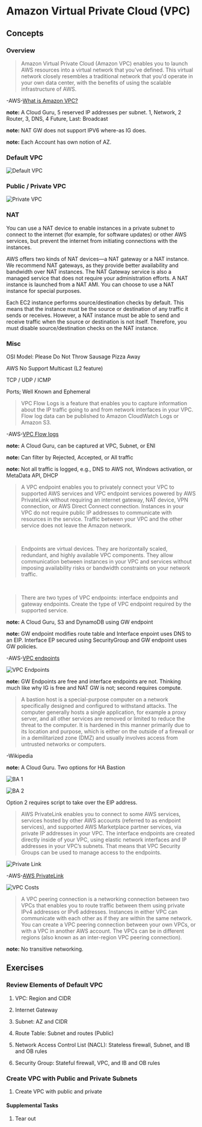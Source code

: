# Amazon Virtual Private Cloud (VPC)

## Concepts

### Overview

> Amazon Virtual Private Cloud (Amazon VPC) enables you to launch AWS resources into a virtual network that you've defined. This virtual network closely resembles a traditional network that you'd operate in your own data center, with the benefits of using the scalable infrastructure of AWS.

-AWS-[What is Amazon VPC?](https://docs.aws.amazon.com/vpc/latest/userguide/what-is-amazon-vpc.html)

**note:** A Cloud Guru, 5 reserved IP addresses per subnet. 1, Network, 2 Router, 3, DNS, 4 Future, Last: Broadcast

**note:** NAT GW does not support IPV6 where-as IG does.

**note:** Each Account has own notion of AZ.

### Default VPC

![Default VPC](default.png)

### Public / Private VPC

![Private VPC](private.png)

### NAT

You can use a NAT device to enable instances in a private subnet to connect to the internet (for example, for software updates) or other AWS services, but prevent the internet from initiating connections with the instances.

AWS offers two kinds of NAT devices—a NAT gateway or a NAT instance. We recommend NAT gateways, as they provide better availability and bandwidth over NAT instances. The NAT Gateway service is also a managed service that does not require your administration efforts. A NAT instance is launched from a NAT AMI. You can choose to use a NAT instance for special purposes.

Each EC2 instance performs source/destination checks by default. This means that the instance must be the source or destination of any traffic it sends or receives. However, a NAT instance must be able to send and receive traffic when the source or destination is not itself. Therefore, you must disable source/destination checks on the NAT instance.

### Misc

OSI Model: Please Do Not Throw Sausage Pizza Away

AWS No Support Multicast (L2 feature)

TCP / UDP / ICMP

Ports; Well Known and Ephemeral

> VPC Flow Logs is a feature that enables you to capture information about the IP traffic going to and from network interfaces in your VPC. Flow log data can be published to Amazon CloudWatch Logs or Amazon S3.

-AWS-[VPC Flow logs](https://docs.aws.amazon.com/vpc/latest/userguide/flow-logs.html)

**note:** A Cloud Guru, can be captured at VPC, Subnet, or ENI

**note:** Can filter by Rejected, Accepted, or All traffic

**note:** Not all traffic is logged, e.g., DNS to AWS not, Windows activation, or MetaData API, DHCP

> A VPC endpoint enables you to privately connect your VPC to supported AWS services and VPC endpoint services powered by AWS PrivateLink without requiring an internet gateway, NAT device, VPN connection, or AWS Direct Connect connection. Instances in your VPC do not require public IP addresses to communicate with resources in the service. Traffic between your VPC and the other service does not leave the Amazon network.

&nbsp;

> Endpoints are virtual devices. They are horizontally scaled, redundant, and highly available VPC components. They allow communication between instances in your VPC and services without imposing availability risks or bandwidth constraints on your network traffic.

&nbsp;

> There are two types of VPC endpoints: interface endpoints and gateway endpoints. Create the type of VPC endpoint required by the supported service.

**note:** A Cloud Guru, S3 and DynamoDB using GW endpoint

**note:** GW endpoint modifies route table and Interface enpoint uses DNS to an EIP.  Interface EP secured using SecurityGroup and GW endpoint uses GW policies.

-AWS-[VPC endpoints](https://docs.aws.amazon.com/vpc/latest/userguide/vpc-endpoints.html)

![VPC Endpoints](vpc-endpoints.png)

**note:** GW Endpoints are free and interface endpoints are not. Thinking much like why IG is free and NAT GW is not; second requires compute.

> A bastion host is a special-purpose computer on a network specifically designed and configured to withstand attacks. The computer generally hosts a single application, for example a proxy server, and all other services are removed or limited to reduce the threat to the computer. It is hardened in this manner primarily due to its location and purpose, which is either on the outside of a firewall or in a demilitarized zone (DMZ) and usually involves access from untrusted networks or computers.

-Wikipedia

**note:** A Cloud Guru.  Two options for HA Bastion

![BA 1](ba-1.png)

![BA 2](ba-2.png)

Option 2 requires script to take over the EIP address.

> AWS PrivateLink enables you to connect to some AWS services, services hosted by other AWS accounts (referred to as endpoint services), and supported AWS Marketplace partner services, via private IP addresses in your VPC. The interface endpoints are created directly inside of your VPC, using elastic network interfaces and IP addresses in your VPC’s subnets. That means that VPC Security Groups can be used to manage access to the endpoints.

![Private Link](private-link.png)

-AWS-[AWS PrivateLink](https://docs.aws.amazon.com/whitepapers/latest/aws-vpc-connectivity-options/aws-privatelink.html)

![VPC Costs](vpc-cost.png)

> A VPC peering connection is a networking connection between two VPCs that enables you to route traffic between them using private IPv4 addresses or IPv6 addresses. Instances in either VPC can communicate with each other as if they are within the same network. You can create a VPC peering connection between your own VPCs, or with a VPC in another AWS account. The VPCs can be in different regions (also known as an inter-region VPC peering connection).

**note:** No transitive networking.

## Exercises

### Review Elements of Default VPC

1. VPC: Region and CIDR

2. Internet Gateway

3. Subnet: AZ and CIDR

4. Route Table: Subnet and routes (Public)

5. Network Access Control List (NACL): Stateless firewall, Subnet, and IB and OB rules

6. Security Group: Stateful firewall, VPC, and IB and OB rules

### Create VPC with Public and Private Subnets

1. Create VPC with public and private

#### Supplemental Tasks

1. Tear out

